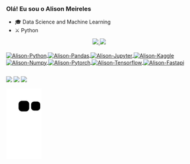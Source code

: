 ### Olá! Eu sou o Alison Meireles

- 🎓 Data Science and Machine Learning
- ⚔️ Python

<div align="center">
  <a href="https://github.com/AlisonMeireles">
  <img height="150em" src="https://github-readme-stats.vercel.app/api?username=AlisonMeireles&show_icons=true&theme=cobalt&include_all_commits=true&count_private=true"/>
  <img height="180em" src="https://github-readme-stats.vercel.app/api/top-langs/?username=AlisonMeireles&layout=compact&langs_count=7&theme=cobalt"/>
</div>
<div style="display: inline_block"><br>  
  <img align="center" alt="Alison-Python" height="40" width="40" src="https://cdn.jsdelivr.net/gh/devicons/devicon/icons/python/python-original-wordmark.svg" >
  <img align="center" alt="Alison-Pandas" height="40" width="40" 
src="https://cdn.jsdelivr.net/gh/devicons/devicon/icons/pandas/pandas-original-wordmark.svg" >          
  <img align="center" alt="Alison-Jupyter" height="40" width="40" src="https://cdn.jsdelivr.net/gh/devicons/devicon/icons/jupyter/jupyter-original-wordmark.svg" >
  <img align="center" alt="Alison-Kaggle" height="60" width="40" src="https://cdn.jsdelivr.net/gh/devicons/devicon/icons/kaggle/kaggle-original-wordmark.svg" >
  <img align="center" alt="Alison-Numpy" height="120em" width="40" src="https://cdn.jsdelivr.net/gh/devicons/devicon/icons/numpy/numpy-original-wordmark.svg" >
  <img align="center" alt="Alison-Pytorch" height="60" width="40" src="https://cdn.jsdelivr.net/gh/devicons/devicon/icons/pytorch/pytorch-original-wordmark.svg" >
  <img align="center" alt="Alison-Tensorflow" height="60" width="40" src="https://cdn.jsdelivr.net/gh/devicons/devicon/icons/tensorflow/tensorflow-original-wordmark.svg" >
  <img align="center" alt="Alison-Fastapi" height="60" width="40" src="https://cdn.jsdelivr.net/gh/devicons/devicon/icons/fastapi/fastapi-original-wordmark.svg" >
  
</div>

##

<div> 
  <a href="https://www.instagram.com/alison.p.y/" target="_blank"><img src="https://img.shields.io/badge/-Instagram-%23E4405F?style=for-the-badge&logo=instagram&logoColor=white" target="_blank"></a>
  <a href = "mailto:meirelesalison.ml@gmail.com"><img src="https://img.shields.io/badge/-Gmail-%23333?style=for-the-badge&logo=gmail&logoColor=white" target="_blank"></a>
  <a href="https://www.linkedin.com/in/alison-meireles-029b02227/" target="_blank"><img src="https://img.shields.io/badge/-LinkedIn-%230077B5?style=for-the-badge&logo=linkedin&logoColor=white" target="_blank"></a> 
  
  
  ![Snake animation](https://github.com/AlisonMeireles/AlisonMeireles/blob/output/github-contribution-grid-snake.svg)
 
 
</div>
